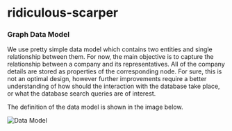 # ridiculous-scarper

### Graph Data Model
We use pretty simple data model which contains two entities and single relationship between them. For now, the main objective is to capture the relationship between a company and its representatives. All of the company details are stored as properties of the corresponding node. For sure, this is not an optimal design, however further improvements require a better understanding of how should the interaction with the database take place, or what the database search queries are of interest.

The definition of the data model is shown in the image below.

![Data Model](https://github.com/goshaQ/lime/blob/master/assets/dm.png)
